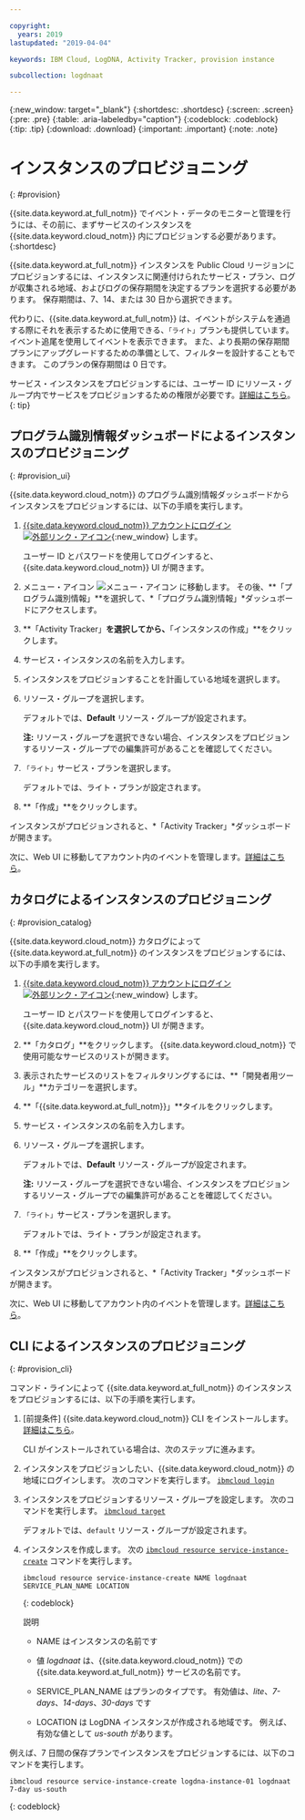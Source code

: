 ```yaml
---

copyright:
  years: 2019
lastupdated: "2019-04-04"

keywords: IBM Cloud, LogDNA, Activity Tracker, provision instance

subcollection: logdnaat

---
```


{:new_window: target="_blank"}
{:shortdesc: .shortdesc}
{:screen: .screen}
{:pre: .pre}
{:table: .aria-labeledby="caption"}
{:codeblock: .codeblock}
{:tip: .tip}
{:download: .download}
{:important: .important}
{:note: .note}

# インスタンスのプロビジョニング
{: #provision}

{{site.data.keyword.at_full_notm}} でイベント・データのモニターと管理を行うには、その前に、まずサービスのインスタンスを {{site.data.keyword.cloud_notm}} 内にプロビジョンする必要があります。
{:shortdesc}

{{site.data.keyword.at_full_notm}} インスタンスを Public Cloud リージョンにプロビジョンするには、インスタンスに関連付けられたサービス・プラン、ログが収集される地域、およびログの保存期間を決定するプランを選択する必要があります。 保存期間は、7、14、または 30 日から選択できます。

代わりに、{{site.data.keyword.at_full_notm}} は、イベントがシステムを通過する際にそれを表示するために使用できる、`「ライト」`プランも提供しています。 イベント追尾を使用してイベントを表示できます。 また、より長期の保存期間プランにアップグレードするための準備として、フィルターを設計することもできます。 このプランの保存期間は 0 日です。

サービス・インスタンスをプロビジョンするには、ユーザー ID にリソース・グループ内でサービスをプロビジョンするための権限が必要です。[詳細はこちら](/docs/services/Activity-Tracker-with-LogDNA?topic=logdnaat-iam#groups)。
{: tip}


## プログラム識別情報ダッシュボードによるインスタンスのプロビジョニング
{: #provision_ui}

{{site.data.keyword.cloud_notm}} のプログラム識別情報ダッシュボードからインスタンスをプロビジョンするには、以下の手順を実行します。

1. [{{site.data.keyword.cloud_notm}} アカウントにログイン ![外部リンク・アイコン](../../icons/launch-glyph.svg "外部リンク・アイコン")](https://cloud.ibm.com/login){:new_window} します。

	ユーザー ID とパスワードを使用してログインすると、{{site.data.keyword.cloud_notm}} UI が開きます。

2. メニュー・アイコン ![メニュー・アイコン](../../icons/icon_hamburger.svg) に移動します。 その後、**「プログラム識別情報」**を選択して、*「プログラム識別情報」*ダッシュボードにアクセスします。

3. **「Activity Tracker」**を選択してから、**「インスタンスの作成」**をクリックします。 

4. サービス・インスタンスの名前を入力します。

5. インスタンスをプロビジョンすることを計画している地域を選択します。

6. リソース・グループを選択します。 

    デフォルトでは、**Default** リソース・グループが設定されます。

    **注:** リソース・グループを選択できない場合、インスタンスをプロビジョンするリソース・グループでの編集許可があることを確認してください。

7. `「ライト」`サービス・プランを選択します。 

    デフォルトでは、ライト・プランが設定されます。

8. **「作成」**をクリックします。

インスタンスがプロビジョンされると、*「Activity Tracker」*ダッシュボードが開きます。 

次に、Web UI に移動してアカウント内のイベントを管理します。[詳細はこちら](/docs/services/Activity-Tracker-with-LogDNA?topic=logdnaat-view_events.md#view_events.md)。



## カタログによるインスタンスのプロビジョニング
{: #provision_catalog}

{{site.data.keyword.cloud_notm}} カタログによって {{site.data.keyword.at_full_notm}} のインスタンスをプロビジョンするには、以下の手順を実行します。

1. [{{site.data.keyword.cloud_notm}} アカウントにログイン ![外部リンク・アイコン](../../icons/launch-glyph.svg "外部リンク・アイコン")](https://cloud.ibm.com/login){:new_window} します。

	ユーザー ID とパスワードを使用してログインすると、{{site.data.keyword.cloud_notm}} UI が開きます。

2. **「カタログ」**をクリックします。 {{site.data.keyword.cloud_notm}} で使用可能なサービスのリストが開きます。

3. 表示されたサービスのリストをフィルタリングするには、**「開発者用ツール」**カテゴリーを選択します。

4. **「{{site.data.keyword.at_full_notm}}」**タイルをクリックします。 

5. サービス・インスタンスの名前を入力します。

6. リソース・グループを選択します。 

    デフォルトでは、**Default** リソース・グループが設定されます。

    **注:** リソース・グループを選択できない場合、インスタンスをプロビジョンするリソース・グループでの編集許可があることを確認してください。

7. `「ライト」`サービス・プランを選択します。 

    デフォルトでは、ライト・プランが設定されます。

8. **「作成」**をクリックします。

インスタンスがプロビジョンされると、*「Activity Tracker」*ダッシュボードが開きます。 

次に、Web UI に移動してアカウント内のイベントを管理します。[詳細はこちら](/docs/services/Activity-Tracker-with-LogDNA?topic=logdnaat-launch#launch)。


## CLI によるインスタンスのプロビジョニング
{: #provision_cli}

コマンド・ラインによって {{site.data.keyword.at_full_notm}} のインスタンスをプロビジョンするには、以下の手順を実行します。

1. [前提条件] {{site.data.keyword.cloud_notm}} CLI をインストールします。 [詳細はこちら](/docs/cli?topic=cloud-cli-ibmcloud-cli#ibmcloud-cli)。

   CLI がインストールされている場合は、次のステップに進みます。

2. インスタンスをプロビジョンしたい、{{site.data.keyword.cloud_notm}} の地域にログインします。 次のコマンドを実行します。 [`ibmcloud login`](/docs/cli/reference/ibmcloud?topic=cloud-cli-ibmcloud_cli#ibmcloud_login)

3. インスタンスをプロビジョンするリソース・グループを設定します。 次のコマンドを実行します。 [`ibmcloud target`](/docs/cli/reference/ibmcloud?topic=cloud-cli-ibmcloud_cli#ibmcloud_target)

    デフォルトでは、`default` リソース・グループが設定されます。

4. インスタンスを作成します。 次の [`ibmcloud resource service-instance-create`](/docs/cli/reference/ibmcloud?topic=cloud-cli-ibmcloud_commands_resource#ibmcloud_resource_service_instance_create) コマンドを実行します。

    ```
    ibmcloud resource service-instance-create NAME logdnaat SERVICE_PLAN_NAME LOCATION
    ```
    {: codeblock}

    説明

    * NAME はインスタンスの名前です

    * 値 *logdnaat* は、{{site.data.keyword.cloud_notm}} での {{site.data.keyword.at_full_notm}} サービスの名前です。

    * SERVICE_PLAN_NAME はプランのタイプです。 有効値は、*lite*、*7-days*、*14-days*、*30-days* です
    
    * LOCATION は LogDNA インスタンスが作成される地域です。 例えば、有効な値として *us-south* があります。

    
例えば、7 日間の保存プランでインスタンスをプロビジョンするには、以下のコマンドを実行します。

```
ibmcloud resource service-instance-create logdna-instance-01 logdnaat 7-day us-south
```
{: codeblock}



